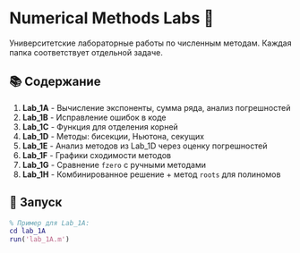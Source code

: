 # Numerical Methods Labs 🧮

Университетские лабораторные работы по численным методам. Каждая папка соответствует отдельной задаче.

## 📚 Содержание
1. **Lab_1A** - Вычисление экспоненты, сумма ряда, анализ погрешностей
2. **Lab_1B** - Исправление ошибок в коде
3. **Lab_1C** - Функция для отделения корней
4. **Lab_1D** - Методы: бисекции, Ньютона, секущих
5. **Lab_1E** - Анализ методов из Lab_1D через оценку погрешностей
6. **Lab_1F** - Графики сходимости методов
7. **Lab_1G** - Сравнение `fzero` с ручными методами
8. **Lab_1H** - Комбинированное решение + метод `roots` для полиномов

## 🚀 Запуск
```matlab
% Пример для Lab_1A:
cd lab_1A
run('lab_1A.m')
